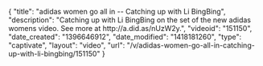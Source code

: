 {
    "title": "adidas women go all in -- Catching up with Li BingBing",
    "description": "Catching up with Li BingBing on the set of the new adidas womens video. See more at http:\/\/a.did.as\/nUzW2y.",
    "videoid": "151150",
    "date_created": "1396646912",
    "date_modified": "1418181260",
    "type": "captivate",
    "layout": "video",
    "url": "\/v\/adidas-women-go-all-in-catching-up-with-li-bingbing\/151150"
}